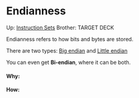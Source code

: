 # Endianness

Up: [Instruction Sets](instruction_sets)
Brother:
TARGET DECK

Endianness refers to how bits and bytes are stored.

There are two types: [Big endian](big_endian) and [Little endian](little_endian)

You can even get **Bi-endian**, where it can be both.





































#### Why:
#### How:









